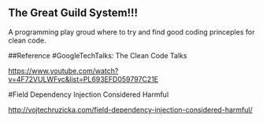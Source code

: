 ## The Great Guild System!!!
A programming play groud where to try and find good coding princeples for clean code.

##Reference
#GoogleTechTalks: The Clean Code Talks

https://www.youtube.com/watch?v=4F72VULWFvc&list=PL693EFD059797C21E

#Field Dependency Injection Considered Harmful

http://vojtechruzicka.com/field-dependency-injection-considered-harmful/

